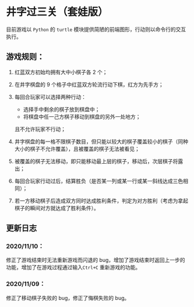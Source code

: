 # 井字过三关（套娃版）

目前游戏以 `Python` 的 `turtle` 模块提供简陋的前端图形，行动则以命令行的交互执行。

## 游戏规则：

1. 红蓝双方初始均拥有大中小棋子各 2 个；

2. 在井字棋盘的 9 个格子中红蓝双方轮流行动下棋，红方为先手方；

3. 每回合玩家可以选择两种行动：

   - 选择手中剩余的棋子放到棋盘中；
   - 将棋盘中任一己方棋子移动到棋盘的另外一处地方；

   且不允许玩家不行动；

4. 井字棋盘的每一格不限棋子数目，但只能以较大的棋子覆盖较小的棋子（同种大小的棋子不允许覆盖），且被覆盖的棋子无法被看见；

5. 被覆盖的棋子无法移动，即只能移动最上层的棋子，移动后，次层棋子将露出；

6. 每回合玩家行动过后，结算胜负（是否某一列或某一行或某一斜线达成三色相同）；

7. 若一方移动棋子后造成双方同时达成胜利条件，判定为对方胜利（考虑为拿起棋子的瞬间对方就达成了胜利条件）。

## 更新日志

### 2020/11/10：

修正了游戏结束时无法重新游戏而闪退的 bug，增加了游戏结束时返回上一步的功能，增加了在游戏过程通过输入`Ctrl+C` 重新游戏的功能。

### 2020/11/09：

修正了移动棋子失败的 bug，修正了悔棋失败的 bug。

